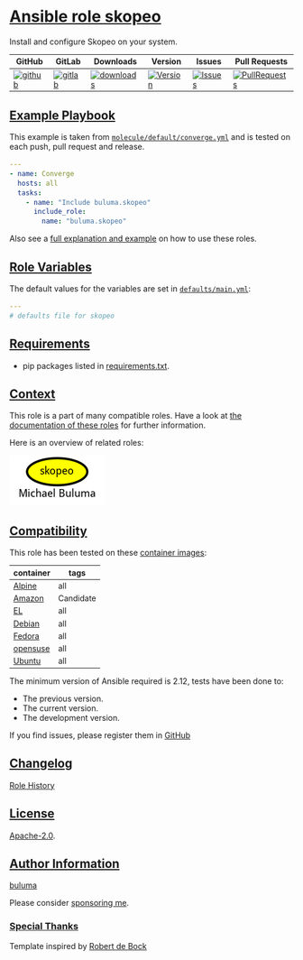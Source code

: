 # [Ansible role skopeo](#skopeo)

Install and configure Skopeo on your system.

|GitHub|GitLab|Downloads|Version|Issues|Pull Requests|
|------|------|-------|-------|------|-------------|
|[![github](https://github.com/buluma/ansible-role-skopeo/actions/workflows/molecule.yml/badge.svg)](https://github.com/buluma/ansible-role-skopeo/actions/workflows/molecule.yml)|[![gitlab](https://gitlab.com/shadowwalker/ansible-role-skopeo/badges/master/pipeline.svg)](https://gitlab.com/shadowwalker/ansible-role-skopeo)|[![downloads](https://img.shields.io/ansible/role/d/)](https://galaxy.ansible.com/buluma/skopeo)|[![Version](https://img.shields.io/github/release/buluma/ansible-role-skopeo.svg)](https://github.com/buluma/ansible-role-skopeo/releases/)|[![Issues](https://img.shields.io/github/issues/buluma/ansible-role-skopeo.svg)](https://github.com/buluma/ansible-role-skopeo/issues/)|[![PullRequests](https://img.shields.io/github/issues-pr-closed-raw/buluma/ansible-role-skopeo.svg)](https://github.com/buluma/ansible-role-skopeo/pulls/)|

## [Example Playbook](#example-playbook)

This example is taken from [`molecule/default/converge.yml`](https://github.com/buluma/ansible-role-skopeo/blob/master/molecule/default/converge.yml) and is tested on each push, pull request and release.

```yaml
---
- name: Converge
  hosts: all
  tasks:
    - name: "Include buluma.skopeo"
      include_role:
        name: "buluma.skopeo"
```

Also see a [full explanation and example](https://buluma.github.io/how-to-use-these-roles.html) on how to use these roles.

## [Role Variables](#role-variables)

The default values for the variables are set in [`defaults/main.yml`](https://github.com/buluma/ansible-role-skopeo/blob/master/defaults/main.yml):

```yaml
---
# defaults file for skopeo
```

## [Requirements](#requirements)

- pip packages listed in [requirements.txt](https://github.com/buluma/ansible-role-skopeo/blob/master/requirements.txt).


## [Context](#context)

This role is a part of many compatible roles. Have a look at [the documentation of these roles](https://buluma.github.io/) for further information.

Here is an overview of related roles:

![dependencies](https://raw.githubusercontent.com/buluma/ansible-role-skopeo/png/requirements.png "Dependencies")

## [Compatibility](#compatibility)

This role has been tested on these [container images](https://hub.docker.com/u/buluma):

|container|tags|
|---------|----|
|[Alpine](https://hub.docker.com/repository/docker/buluma/alpine/general)|all|
|[Amazon](https://hub.docker.com/repository/docker/buluma/amazonlinux/general)|Candidate|
|[EL](https://hub.docker.com/repository/docker/buluma/enterpriselinux/general)|all|
|[Debian](https://hub.docker.com/repository/docker/buluma/debian/general)|all|
|[Fedora](https://hub.docker.com/repository/docker/buluma/fedora/general)|all|
|[opensuse](https://hub.docker.com/repository/docker/buluma/opensuse/general)|all|
|[Ubuntu](https://hub.docker.com/repository/docker/buluma/ubuntu/general)|all|

The minimum version of Ansible required is 2.12, tests have been done to:

- The previous version.
- The current version.
- The development version.

If you find issues, please register them in [GitHub](https://github.com/buluma/ansible-role-skopeo/issues)

## [Changelog](#changelog)

[Role History](https://github.com/buluma/ansible-role-skopeo/blob/master/CHANGELOG.md)

## [License](#license)

[Apache-2.0](https://github.com/buluma/ansible-role-skopeo/blob/master/LICENSE).

## [Author Information](#author-information)

[buluma](https://buluma.github.io/)

Please consider [sponsoring me](https://github.com/sponsors/buluma).

### [Special Thanks](#special-thanks)

Template inspired by [Robert de Bock](https://github.com/robertdebock)
